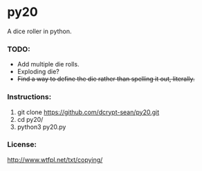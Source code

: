 # py20
A dice roller in python.

### TODO:
* Add multiple die rolls.
* Exploding die?
* ~~Find a way to define the die rather than spelling it out, literally.~~

### Instructions:
1. git clone https://github.com/dcrypt-sean/py20.git
2. cd py20/
3. python3 py20.py

### License:
http://www.wtfpl.net/txt/copying/
